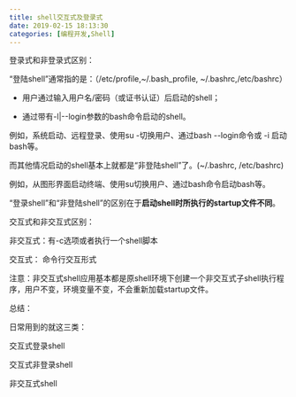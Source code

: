 ```yaml
---
title: shell交互式及登录式
date: 2019-02-15 18:13:30
categories: [编程开发,Shell]
---
```


登录式和非登录式区别：

 

“登陆shell”通常指的是：（/etc/profile,~/.bash_profile, ~/.bashrc,/etc/bashrc）

-  用户通过输入用户名/密码（或证书认证）后启动的shell；

- 通过带有-l|--login参数的bash命令启动的shell。

例如，系统启动、远程登录、使用su -切换用户、通过bash --login命令或 -i 启动bash等。

 

而其他情况启动的shell基本上就都是“非登陆shell”了。(~/.bashrc, /etc/bashrc)

例如，从图形界面启动终端、使用su切换用户、通过bash命令启动bash等。 

 

“登录shell”和“非登陆shell”的区别在于**启动shell时所执行的startup文件不同**。

 

交互式和非交互式区别：

非交互式：有-c选项或者执行一个shell脚本

交互式： 命令行交互形式



注意：非交互式shell应用基本都是原shell环境下创建一个非交互式子shell执行程序，用户不变，环境变量不变，不会重新加载startup文件。

 

总结：

日常用到的就这三类：

交互式登录shell

交互式非登录shell

非交互式shell

 